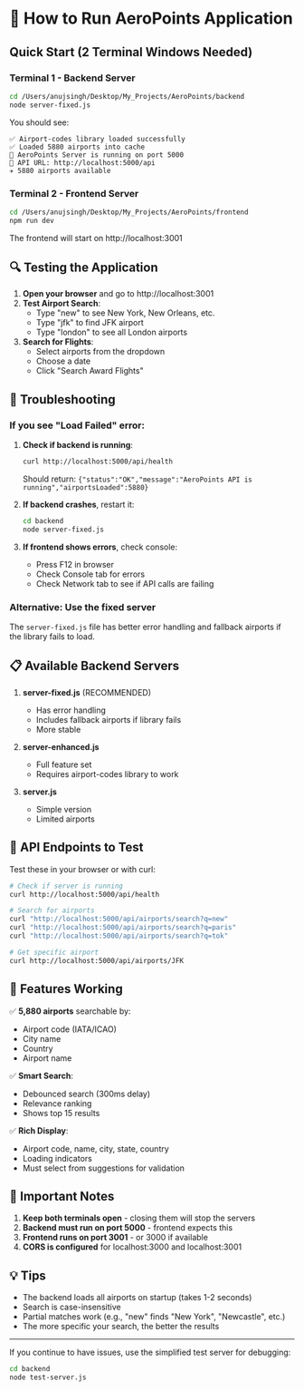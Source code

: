 # 🚀 How to Run AeroPoints Application

## Quick Start (2 Terminal Windows Needed)

### Terminal 1 - Backend Server
```bash
cd /Users/anujsingh/Desktop/My_Projects/AeroPoints/backend
node server-fixed.js
```

You should see:
```
✅ Airport-codes library loaded successfully
✅ Loaded 5880 airports into cache
🚀 AeroPoints Server is running on port 5000
📍 API URL: http://localhost:5000/api
✈️ 5880 airports available
```

### Terminal 2 - Frontend Server
```bash
cd /Users/anujsingh/Desktop/My_Projects/AeroPoints/frontend
npm run dev
```

The frontend will start on http://localhost:3001

## 🔍 Testing the Application

1. **Open your browser** and go to http://localhost:3001
2. **Test Airport Search**:
   - Type "new" to see New York, New Orleans, etc.
   - Type "jfk" to find JFK airport
   - Type "london" to see all London airports
3. **Search for Flights**:
   - Select airports from the dropdown
   - Choose a date
   - Click "Search Award Flights"

## 🐛 Troubleshooting

### If you see "Load Failed" error:

1. **Check if backend is running**:
   ```bash
   curl http://localhost:5000/api/health
   ```
   Should return: `{"status":"OK","message":"AeroPoints API is running","airportsLoaded":5880}`

2. **If backend crashes**, restart it:
   ```bash
   cd backend
   node server-fixed.js
   ```

3. **If frontend shows errors**, check console:
   - Press F12 in browser
   - Check Console tab for errors
   - Check Network tab to see if API calls are failing

### Alternative: Use the fixed server
The `server-fixed.js` file has better error handling and fallback airports if the library fails to load.

## 📋 Available Backend Servers

1. **server-fixed.js** (RECOMMENDED)
   - Has error handling
   - Includes fallback airports if library fails
   - More stable

2. **server-enhanced.js**
   - Full feature set
   - Requires airport-codes library to work

3. **server.js**
   - Simple version
   - Limited airports

## 🎯 API Endpoints to Test

Test these in your browser or with curl:

```bash
# Check if server is running
curl http://localhost:5000/api/health

# Search for airports
curl "http://localhost:5000/api/airports/search?q=new"
curl "http://localhost:5000/api/airports/search?q=paris"
curl "http://localhost:5000/api/airports/search?q=tok"

# Get specific airport
curl http://localhost:5000/api/airports/JFK
```

## 📱 Features Working

✅ **5,880 airports** searchable by:
- Airport code (IATA/ICAO)
- City name
- Country
- Airport name

✅ **Smart Search**:
- Debounced search (300ms delay)
- Relevance ranking
- Shows top 15 results

✅ **Rich Display**:
- Airport code, name, city, state, country
- Loading indicators
- Must select from suggestions for validation

## 🛑 Important Notes

1. **Keep both terminals open** - closing them will stop the servers
2. **Backend must run on port 5000** - frontend expects this
3. **Frontend runs on port 3001** - or 3000 if available
4. **CORS is configured** for localhost:3000 and localhost:3001

## 💡 Tips

- The backend loads all airports on startup (takes 1-2 seconds)
- Search is case-insensitive
- Partial matches work (e.g., "new" finds "New York", "Newcastle", etc.)
- The more specific your search, the better the results

---

If you continue to have issues, use the simplified test server for debugging:
```bash
cd backend
node test-server.js
```
